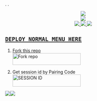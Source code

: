 























































































.
.
<p align="center">
<a href="https://wa.me/254112291443"><img src="https://img.shields.io/badge/whatsapp-ff0000?style=for-the-badge&logo=whatsapp&logoColor=ff000000&link=https://wa.me/254112291443" /><br>
<a href="https://whatsapp.com/channel/0029VasnifMFi8xW4Mqysn2F"><img src="https://img.shields.io/badge/WhatsApp Channel-25D366?style=for-the-badge&logo=whatsapp&logoColor=white&link=https://whatsapp.com/channel/0029VasnifMFi8xW4Mqysn2F" /><br>
<a href="https://t.me/richardgaga"><img src="https://img.shields.io/badge/Telegram-00FFFF?style=for-the-badge&logo=telegram&logoColor=red" />
<a href="https://chat.whatsapp.com/JlrqoawQEKv0CXsnM0bZSg"><img src="https://img.shields.io/badge/WhatsApp Group-25D366?style=for-the-badge&logo=whatsapp&logoColor=blue" />
<a href="https://www.instagram.com/naitwagaga/
  igsh=MThjeDNocGYzZWZlZQ=="><img src="https://img.shields.io/badge/Instagram-A020F0?style=for-the-badge&logo=instagram&logoColor=white" />
</p>




## `DEPLOY NORMAL MENU HERE` 
 
1.  Fork this repo
     <br>
<a href='https://gitHub.com/rich-gaga/XXX/fork' target="_blank"><img alt='Fork repo' src="https://img.shields.io/badge/FORK THIS REPO-h?color=yellow&style=for-the-badge&logo=XG MD" width="220" height="38.45"/></a>


2. Get session id by Pairing Code
    <br>
<a href='https://xgaga-session.onrender.com' target="_blank"><img alt='SESSION ID' src="https://img.shields.io/badge/GET SESSION-h?color=red&style=for-the-badge&logo=XGAGA" width="220" height="38.45"/></a>

<a><img src='https://i.imgur.com/LyHic3i.gif'/></a><a><img src='https://i.imgur.com/LyHic3i.gif'/></a>
